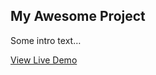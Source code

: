 ## My Awesome Project

Some intro text…

<a href="https://example.com/demo" class="btn">View Live Demo</a>